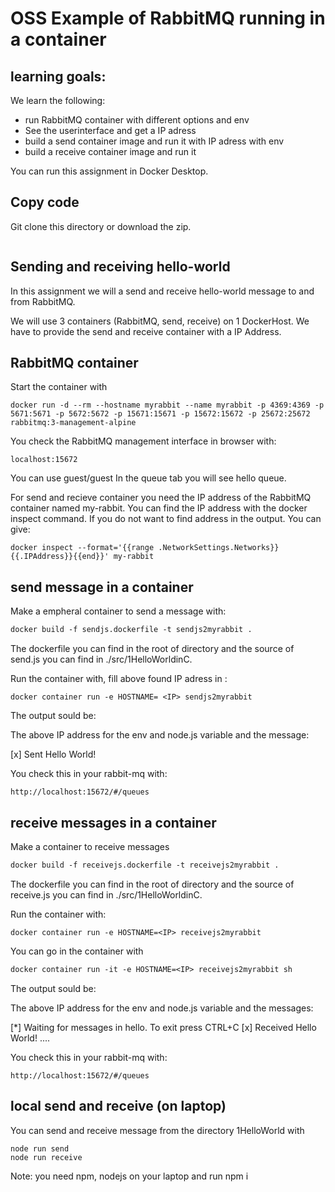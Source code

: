# OSS Example of RabbitMQ running in a container

## learning goals:
We learn the following:
- run RabbitMQ container with different options and env
- See the userinterface and get a IP adress 
- build a send container image and run it with IP adress with env
- build a receive container image and run it

You can run this assignment in Docker Desktop.

## Copy code
Git clone this directory or download the zip.
``` git clone https://github.com/Sim007/vbRabbitMQJS.git
```

## Sending and receiving hello-world
In this assignment we will a send and receive hello-world message to and from RabbitMQ.

We will use 3 containers (RabbitMQ, send, receive) on 1 DockerHost.
We have to provide the send and receive container with a IP Address.

## RabbitMQ container
Start the container with
``` 
docker run -d --rm --hostname myrabbit --name myrabbit -p 4369:4369 -p 5671:5671 -p 5672:5672 -p 15671:15671 -p 15672:15672 -p 25672:25672 rabbitmq:3-management-alpine
```
You check the RabbitMQ management interface in browser with:

```
localhost:15672
```
You can use guest/guest
In the queue tab you will see hello queue.

For send and recieve container you need the IP address of the RabbitMQ container named my-rabbit.
You can find the IP address with the docker inspect command.
If you do not want to find address in the output. You can give:  
```
docker inspect --format='{{range .NetworkSettings.Networks}}{{.IPAddress}}{{end}}' my-rabbit
```

## send message in a container
Make a empheral container to send a message with:
``` dockerfile
docker build -f sendjs.dockerfile -t sendjs2myrabbit .
```
The dockerfile you can find in the root of directory and the source of send.js you can find in ./src/1HelloWorldinC.

Run the container with, fill above found IP adress in <IP>:
``` docker
docker container run -e HOSTNAME= <IP> sendjs2myrabbit
```
The output sould be:

The above IP address for the env and node.js variable and the message:

[x] Sent Hello World!

You check this in your rabbit-mq with:
``` Docker
http://localhost:15672/#/queues
```

## receive messages in a container
Make a container to receive messages
``` dockerfile
docker build -f receivejs.dockerfile -t receivejs2myrabbit .
```
The dockerfile you can find in the root of directory and the source of receive.js you can find in ./src/1HelloWorldinC.

Run the container with:
``` docker
docker container run -e HOSTNAME=<IP> receivejs2myrabbit
```
You can go in the container with
``` dockerfile
docker container run -it -e HOSTNAME=<IP> receivejs2myrabbit sh
```
The output sould be:

The above IP address for the env and node.js variable and the messages:

[*] Waiting for messages in hello. To exit press CTRL+C
[x] Received Hello World!
....

You check this in your rabbit-mq with:
``` Docker
http://localhost:15672/#/queues
```

## local send and receive (on laptop)
You can send and receive message from the directory 1HelloWorld with
``` 
node run send
node run receive
```
Note: you need npm, nodejs on your laptop and run npm i



